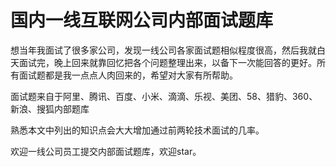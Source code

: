 # 国内一线互联网公司内部面试题库

想当年我面试了很多家公司，发现一线公司各家面试题相似程度很高，然后我就白天面试完，晚上回来就靠回忆把各个问题整理出来，以备下一次能回答的更好。所有面试题都是我一点点人肉回来的，希望对大家有所帮助。

面试题来自于阿里、腾讯、百度、小米、滴滴、乐视、美团、58、猎豹、360、新浪、搜狐内部题库

熟悉本文中列出的知识点会大大增加通过前两轮技术面试的几率。

欢迎一线公司员工提交内部面试题库，欢迎star。